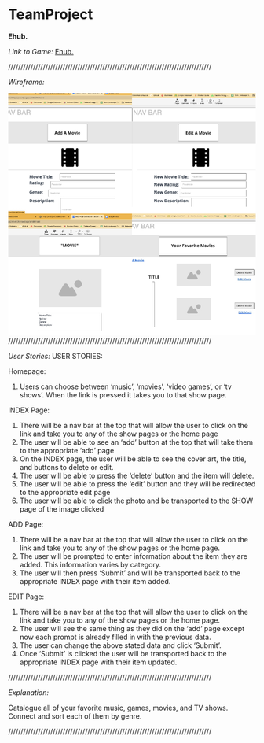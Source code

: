 # TeamProject

**Ehub.**

*Link to Game:* [Ehub.]()

//////////////////////////////////////////////////////////////////////////////////

*Wireframe:*


![Screenshot](public/images/wireframe.jpg)
//////////////////////////////////////////////////////////////////////////////////

*User Stories:*
USER STORIES:

Homepage:
1. Users can choose between ‘music’, ‘movies’, ‘video games’, or ‘tv shows’. When the link is pressed it takes you to that show page.

INDEX Page:
1. There will be a nav bar at the top that will allow the user to click on the link and take you to any of the show pages or the home page
1. The user will be able to see an ‘add’ button at the top that will take them to the appropriate ‘add’ page
1. On the INDEX page, the user will be able to see the cover art, the title, and buttons to delete or edit.
1. The user will be able to press the ‘delete’ button and the item will delete.
1. The user will be able to press the ‘edit’ button and they will be redirected to the appropriate edit page
1. The user will be able to click the photo and be transported to the SHOW page of the image clicked

ADD Page:
1. There will be a nav bar at the top that will allow the user to click on the link and take you to any of the show pages or the home page.
1. The user will be prompted to enter information about the item they are added. This information varies by category.
1. The user will then press ‘Submit’ and will be transported back to the appropriate INDEX page with their item added.

EDIT Page:
1. There will be a nav bar at the top that will allow the user to click on the link and take you to any of the show pages or the home page.
1. The user will see the same thing as they did on the ‘add’ page except now each prompt is already filled in with the previous data.
1. The user can change the above stated data and click ‘Submit’.
1. Once ‘Submit’ is clicked the user will be transported back to the appropriate INDEX page with their item updated.


//////////////////////////////////////////////////////////////////////////////////

*Explanation:*

Catalogue all of your favorite music, games, movies, and TV shows. Connect and sort each of them by genre.

//////////////////////////////////////////////////////////////////////////////////





